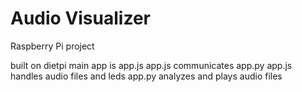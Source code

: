# Audio Visualizer

Raspberry Pi project

built on dietpi
main app is app.js
app.js communicates app.py
app.js handles audio files and leds
app.py analyzes and plays audio files